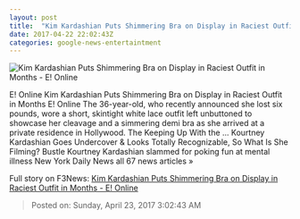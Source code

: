 ```yaml
---
layout: post
title:  "Kim Kardashian Puts Shimmering Bra on Display in Raciest Outfit in Months - E! Online"
date: 2017-04-22 22:02:43Z
categories: google-news-entertaintment
---
```


![Kim Kardashian Puts Shimmering Bra on Display in Raciest Outfit in Months - E! Online](http://akns-images.eonline.com/eol_images/Entire_Site/2017322/rs_600x600-170422090733-600.kim-kardashian.cm.42217.jpg?downsize=450:*&crop=450:350;left,top)

E! Online Kim Kardashian Puts Shimmering Bra on Display in Raciest Outfit in Months E! Online The 36-year-old, who recently announced she lost six pounds, wore a short, skintight white lace outfit left unbuttoned to showcase her cleavage and a simmering demi bra as she arrived at a private residence in Hollywood. The Keeping Up With the ... Kourtney Kardashian Goes Undercover & Looks Totally Recognizable, So What Is She Filming? Bustle Kourtney Kardashian slammed for poking fun at mental illness New York Daily News all 67 news articles »


Full story on F3News: [Kim Kardashian Puts Shimmering Bra on Display in Raciest Outfit in Months - E! Online](http://www.f3nws.com/n/qzZAd)

> Posted on: Sunday, April 23, 2017 3:02:43 AM
